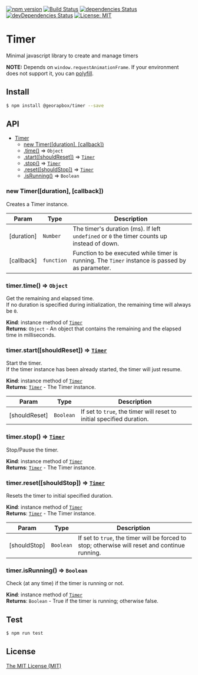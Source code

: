 [![npm version](https://img.shields.io/npm/v/@georapbox/timer.svg)](https://www.npmjs.com/package/@georapbox/timer)
[![Build Status](https://travis-ci.org/georapbox/Timer.svg?branch=master)](https://travis-ci.org/georapbox/Timer)
[![dependencies Status](https://david-dm.org/georapbox/Timer/status.svg)](https://david-dm.org/georapbox/Timer)
[![devDependencies Status](https://david-dm.org/georapbox/Timer/dev-status.svg)](https://david-dm.org/georapbox/Timer?type=dev)
[![License: MIT](https://img.shields.io/badge/License-MIT-blue.svg)](https://georapbox.mit-license.org/@2018)

# Timer

Minimal javascript library to create and manage timers

**NOTE:** Depends on `window.requestAnimationFrame`. If your environment does not support it, you can [polyfill](https://github.com/darius/requestAnimationFrame).

## Install

```sh
$ npm install @georapbox/timer --save
```

## API

* [Timer](#Timer)
  * [new Timer([duration], [callback])](#new_Timer_new)
  * [.time()](#Timer+time) ⇒ <code>Object</code>
  * [.start([shouldReset])](#Timer+start) ⇒ <code>[Timer](#Timer)</code>
  * [.stop()](#Timer+stop) ⇒ <code>[Timer](#Timer)</code>
  * [.reset([shouldStop])](#Timer+reset) ⇒ <code>[Timer](#Timer)</code>
  * [.isRunning()](#Timer+isRunning) ⇒ <code>Boolean</code>

<a name="new_Timer_new"></a>

### new Timer([duration], [callback])

Creates a Timer instance.

| Param | Type | Description |
| --- | --- | --- |
| [duration] | <code>Number</code> | The timer's duration (ms). If left `undefined` or `0` the timer counts up instead of down. |
| [callback] | <code>function</code> | Function to be executed while timer is running. The `Timer` instance is passed by as parameter. |

<a name="Timer+time"></a>

### timer.time() ⇒ <code>Object</code>

Get the remaining and elapsed time.  
If no duration is specified during initialization, the remaining time will always be `0`.

**Kind**: instance method of <code>[Timer](#Timer)</code>  
**Returns**: <code>Object</code> - An object that contains the remaining and the elapsed time in milliseconds.  

<a name="Timer+start"></a>

### timer.start([shouldReset]) ⇒ <code>[Timer](#Timer)</code>

Start the timer.  
If the timer instance has been already started, the timer will just resume.

**Kind**: instance method of <code>[Timer](#Timer)</code>  
**Returns**: <code>[Timer](#Timer)</code> - The Timer instance.  

| Param | Type | Description |
| --- | --- | --- |
| [shouldReset] | <code>Boolean</code> | If set to `true`, the timer will reset to initial specified duration. |

<a name="Timer+stop"></a>

### timer.stop() ⇒ <code>[Timer](#Timer)</code>

Stop/Pause the timer.

**Kind**: instance method of <code>[Timer](#Timer)</code>  
**Returns**: <code>[Timer](#Timer)</code> - The Timer instance.  

<a name="Timer+reset"></a>

### timer.reset([shouldStop]) ⇒ <code>[Timer](#Timer)</code>

Resets the timer to initial specified duration.

**Kind**: instance method of <code>[Timer](#Timer)</code>  
**Returns**: <code>[Timer](#Timer)</code> - The Timer instance.  

| Param | Type | Description |
| --- | --- | --- |
| [shouldStop] | <code>Boolean</code> | If set to `true`, the timer will be forced to stop; otherwise will reset and continue running. |

<a name="Timer+isRunning"></a>

### timer.isRunning() ⇒ <code>Boolean</code>

Check (at any time) if the timer is running or not.

**Kind**: instance method of <code>[Timer](#Timer)</code>  
**Returns**: <code>Boolean</code> - True if the timer is running; otherwise false.  

## Test

```sh
$ npm run test
```

## License

[The MIT License (MIT)](https://georapbox.mit-license.org/@2018)
